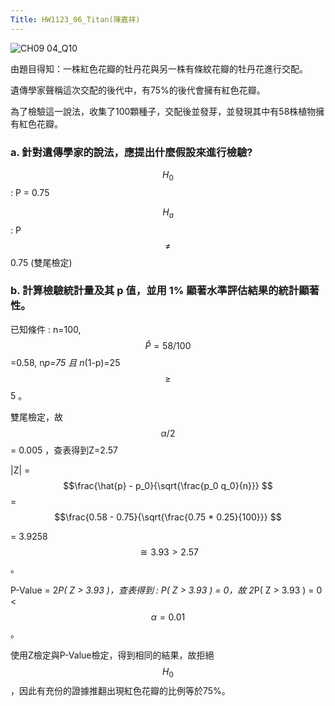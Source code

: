 ```yaml
---
Title: HW1123_06_Titan(陳嘉祥)
---  
```


![CH09 04_Q10](https://github.com/user-attachments/assets/b576e7ac-b88d-452b-8251-288351c5fcf1)

由題目得知：一株紅色花瓣的牡丹花與另一株有條紋花瓣的牡丹花進行交配。  

遺傳學家聲稱這次交配的後代中，有75%的後代會擁有紅色花瓣。  

為了檢驗這一說法，收集了100顆種子，交配後並發芽，並發現其中有58株植物擁有紅色花瓣。  

### a. 針對遺傳學家的說法，應提出什麼假設來進行檢驗?

$$H_0$$ : P = 0.75

$$H_a$$ : P $$\ne $$ 0.75 (雙尾檢定)

### b. 計算檢驗統計量及其 p 值，並用 1% 顯著水準評估結果的統計顯著性。  

已知條件 : n=100, $$\hat{P} =58/100 $$=0.58, n*p=75 且 n*(1-p)=25 $$\ge $$ 5 。  

雙尾檢定，故 $$\alpha/2 $$ = 0.005 ，查表得到Z=2.57 

|Z| = $$\frac{\hat{p} - p_0}{\sqrt{\frac{p_0 q_0}{n}}} $$ = $$\frac{0.58 - 0.75}{\sqrt{\frac{0.75 * 0.25}{100}}} $$ 

= 3.9258 $$\cong 3.93 > 2.57 $$。     

P-Value = 2*P( Z > 3.93 )，查表得到 : P( Z > 3.93 ) = 0，故 2*P( Z > 3.93 ) = 0 < $$\alpha =0.01 $$。

使用Z檢定與P-Value檢定，得到相同的結果，故拒絕 $$H_{0} $$ ，因此有充份的證據推翻出現紅色花瓣的比例等於75%。   

